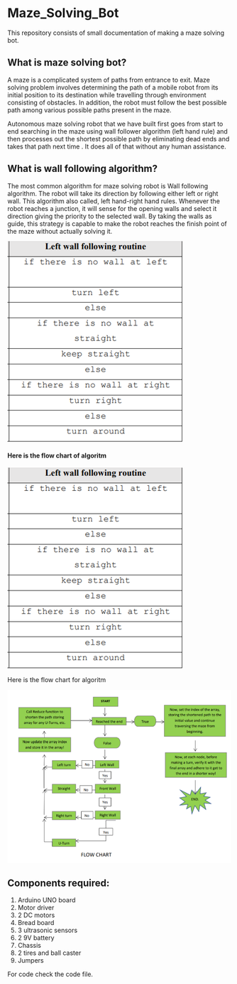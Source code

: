 # Maze_Solving_Bot
This repository consists of small documentation of making a maze solving bot.

## What is maze solving bot?
A maze is a complicated system of paths from entrance to exit. Maze solving problem involves determining the path of a mobile robot from its initial position to its destination while travelling through environment consisting of obstacles. In addition, the robot must follow the best possible path among various possible paths present in the maze.<br>

Autonomous maze solving robot that we have built first goes from start to end searching in the maze using wall follower algorithm (left hand rule) and then processes out the shortest possible path by eliminating dead ends and takes that path next time . It does all of that without any human assistance.

## What is wall following algorithm?

The most common algorithm for maze solving robot is Wall following algorithm. The robot will take its direction by following either left or right wall. This algorithm also called, left hand-right hand rules. Whenever the robot reaches a junction, it will sense for the opening walls and select it direction giving the priority to the selected wall. By taking the walls as guide, this strategy is capable to make the robot reaches the finish point of the maze without actually solving it. <br>

![algo table](https://github.com/dhruvgrover1251/Maze_Solving_Bot/blob/master/algotable.PNG)  <br>

#### Here is the flow chart of algoritm

![algo table](https://github.com/dhruvgrover1251/Maze_Solving_Bot/blob/master/algotable.PNG)  <br>

 Here is the flow chart for algoritm <br>
 
 ![algo table](https://github.com/dhruvgrover1251/Maze_Solving_Bot/blob/master/flow_chart_algo.PNG)  <br>
 
 ## Components required:
1. Arduino UNO board
2. Motor driver
3. 2 DC motors
4. Bread board
5. 3 ultrasonic sensors
6. 2 9V battery
7. Chassis
8. 2 tires and ball caster
9. Jumpers
 
 For code check the code file.
